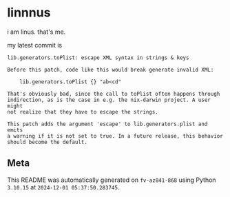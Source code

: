 # linnnus

i am linus. that's me.

my latest commit is

```
lib.generators.toPlist: escape XML syntax in strings & keys

Before this patch, code like this would break generate invalid XML:

    lib.generators.toPlist {} "ab<cd"

That's obviously bad, since the call to toPlist often happens through
indirection, as is the case in e.g. the nix-darwin project. A user might
not realize that they have to escape the strings.

This patch adds the argument 'escape' to lib.generators.plist and emits
a warning if it is not set to true. In a future release, this behavior
should become the default.
```

## Meta

This README was automatically generated on `fv-az841-868` using Python
`3.10.15` at `2024-12-01 05:37:50.283745`.
